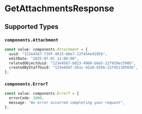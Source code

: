 # GetAttachmentsResponse


## Supported Types

### `components.Attachment`

```typescript
const value: components.Attachment = {
  uuid: "123e4567-739f-4015-88e7-22f454ed185b",
  editDate: "2025-07-01 12:00:00",
  relatedObjectUuid: "123e4567-b823-4960-b8a5-22f459ec598b",
  createdByStaffUuid: "123e4567-2b1c-42a0-92bb-22f45110503b",
};
```

### `components.ErrorT`

```typescript
const value: components.ErrorT = {
  errorCode: 1000,
  message: "An error occurred completing your request",
};
```

